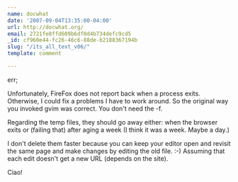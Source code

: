 ```yaml
---
name: docwhat
date: '2007-09-04T13:35:00-04:00'
url: http://docwhat.org/
email: 2721fe8ffd609b6df0d4b734defc9cd5
_id: cf960e44-fc26-46c6-88de-b2188367194b
slug: "/its_all_text_v06/"
template: comment

---
```


err;

Unfortunately, FireFox does not report back when a process exits.  Otherwise, I could fix a problems I have to work around.  So the original way you invoked gvim was correct.  You don't need the -f.

Regarding the temp files, they should go away either: when the browser exits or (failing that) after aging a week (I think it was a week.  Maybe a day.)

I don't delete them faster because you can keep your editor open and revisit the same page and make changes by editing the old file. :-)  Assuming that each edit doesn't get a new URL (depends on the site).

Ciao!
